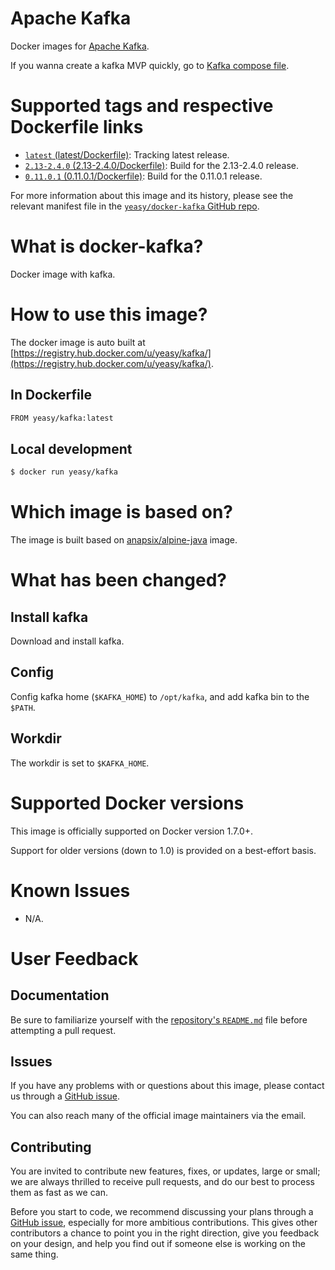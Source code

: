 Apache Kafka
===
Docker images for [Apache Kafka](https://kafka.apache.org).

If you wanna create a kafka MVP quickly, go to [Kafka compose file](https://github.com/yeasy/docker-compose-files/tree/master/kafka).

# Supported tags and respective Dockerfile links

* [`latest` (latest/Dockerfile)](https://github.com/yeasy/docker-kafka/blob/master/Dockerfile): Tracking latest release.
* [`2.13-2.4.0` (2.13-2.4.0/Dockerfile)](https://github.com/yeasy/docker-kafka/blob/master/v2.13-2.4.0/Dockerfile): Build for the 2.13-2.4.0 release.
* [`0.11.0.1` (0.11.0.1/Dockerfile)](https://github.com/yeasy/docker-kafka/blob/master/v0.11.0.1/Dockerfile): Build for the 0.11.0.1 release.

For more information about this image and its history, please see the relevant manifest file in the [`yeasy/docker-kafka` GitHub repo](https://github.com/yeasy/docker-kafka).

# What is docker-kafka?
Docker image with kafka.

# How to use this image?
The docker image is auto built at [https://registry.hub.docker.com/u/yeasy/kafka/](https://registry.hub.docker.com/u/yeasy/kafka/).

## In Dockerfile
```sh
FROM yeasy/kafka:latest
```

## Local development
```sh
$ docker run yeasy/kafka
```

# Which image is based on?
The image is built based on [anapsix/alpine-java](https://hub.docker.com/r/anapsix/alpine-java) image.

# What has been changed?
## Install kafka
Download and install kafka.

## Config
Config kafka home (`$KAFKA_HOME`) to `/opt/kafka`, and add kafka bin to the `$PATH`.

## Workdir
The workdir is set to `$KAFKA_HOME`.

# Supported Docker versions

This image is officially supported on Docker version 1.7.0+.

Support for older versions (down to 1.0) is provided on a best-effort basis.

# Known Issues
* N/A.

# User Feedback
## Documentation
Be sure to familiarize yourself with the [repository's `README.md`](https://github.com/yeasy/docker-kafka/blob/master/README.md) file before attempting a pull request.

## Issues
If you have any problems with or questions about this image, please contact us through a [GitHub issue](https://github.com/yeasy/docker-kafka/issues).

You can also reach many of the official image maintainers via the email.

## Contributing

You are invited to contribute new features, fixes, or updates, large or small; we are always thrilled to receive pull requests, and do our best to process them as fast as we can.

Before you start to code, we recommend discussing your plans through a [GitHub issue](https://github.com/yeasy/docker-kafka/issues), especially for more ambitious contributions. This gives other contributors a chance to point you in the right direction, give you feedback on your design, and help you find out if someone else is working on the same thing.

